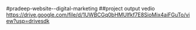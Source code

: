 #pradeep-website--digital-marketing
##project output
vedio
https://drive.google.com/file/d/1UWBCGq0bHMUlfkf7E8SioMix4aiFGuTo/view?usp=drivesdk
